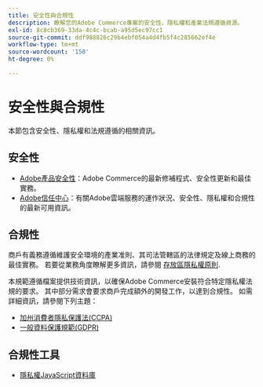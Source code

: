 ```yaml
---
title: 安全性與合規性
description: 瞭解您的Adobe Commerce專案的安全性、隱私權和產業法規遵循資源。
exl-id: 8c8cb369-33da-4c4c-bcab-a95d5ec97cc1
source-git-commit: ddf988826c29b4ebf054a4d4fb5f4c285662ef4e
workflow-type: tm+mt
source-wordcount: '158'
ht-degree: 0%

---
```


# 安全性與合規性

本節包含安全性、隱私權和法規遵循的相關資訊。

## 安全性

- [Adobe產品安全性](https://helpx.adobe.com/security.html)：Adobe Commerce的最新修補程式、安全性更新和最佳實務。
- [Adobe信任中心](https://www.adobe.com/trust.html)：有關Adobe雲端服務的運作狀況、安全性、隱私權和合規性的最新可用資訊。

## 合規性

商戶有義務遵循維護安全環境的產業准則、其司法管轄區的法律規定及線上商務的最佳實務。 若要從業務角度瞭解更多資訊，請參閱 [存放區隱私權原則](https://experienceleague.adobe.com/docs/commerce-admin/start/compliance/privacy/privacy-policy.html).

本規範遵循檔案提供技術資訊，以確保Adobe Commerce安裝符合特定隱私權法規的要求。 其中部分需求會要求商戶完成額外的開發工作，以達到合規性。 如需詳細資訊，請參閱下列主題：

- [加州消費者隱私保護法(CCPA)](privacy/ccpa.md)
- [一般資料保護規範(GDPR)](privacy/gdpr.md)

## 合規性工具

- [隱私權JavaScript資料庫](privacy/javascript-library.md)

